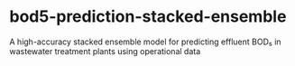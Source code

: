 # bod5-prediction-stacked-ensemble
A high-accuracy stacked ensemble model for predicting effluent BOD₅ in wastewater treatment plants using operational data
